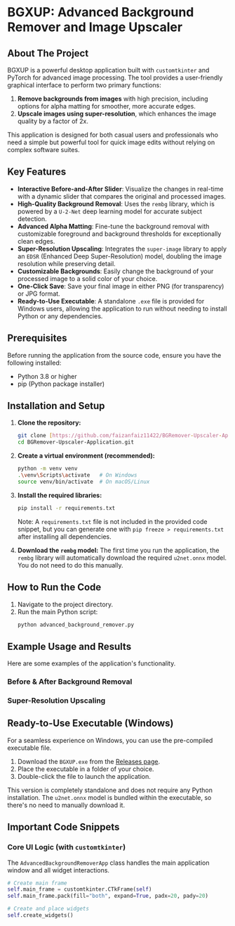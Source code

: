 # BGXUP: Advanced Background Remover and Image Upscaler

## About The Project

BGXUP is a powerful desktop application built with `customtkinter` and PyTorch for advanced image processing. The tool provides a user-friendly graphical interface to perform two primary functions:
1.  **Remove backgrounds from images** with high precision, including options for alpha matting for smoother, more accurate edges.
2.  **Upscale images using super-resolution**, which enhances the image quality by a factor of 2x.

This application is designed for both casual users and professionals who need a simple but powerful tool for quick image edits without relying on complex software suites.

## Key Features

* **Interactive Before-and-After Slider**: Visualize the changes in real-time with a dynamic slider that compares the original and processed images.
* **High-Quality Background Removal**: Uses the `rembg` library, which is powered by a `U-2-Net` deep learning model for accurate subject detection.
* **Advanced Alpha Matting**: Fine-tune the background removal with customizable foreground and background thresholds for exceptionally clean edges.
* **Super-Resolution Upscaling**: Integrates the `super-image` library to apply an `EDSR` (Enhanced Deep Super-Resolution) model, doubling the image resolution while preserving detail.
* **Customizable Backgrounds**: Easily change the background of your processed image to a solid color of your choice.
* **One-Click Save**: Save your final image in either PNG (for transparency) or JPG format.
* **Ready-to-Use Executable**: A standalone `.exe` file is provided for Windows users, allowing the application to run without needing to install Python or any dependencies.

## Prerequisites

Before running the application from the source code, ensure you have the following installed:
* Python 3.8 or higher
* pip (Python package installer)

## Installation and Setup

1.  **Clone the repository:**
    ```bash
    git clone [https://github.com/faizanfaiz11422/BGRemover-Upscaler-Application.git](https://github.com/faizanfaiz11422/BGRemover-Upscaler-Application.git)
    cd BGRemover-Upscaler-Application.git
    ```

2.  **Create a virtual environment (recommended):**
    ```bash
    python -m venv venv
    .\venv\Scripts\activate   # On Windows
    source venv/bin/activate  # On macOS/Linux
    ```

3.  **Install the required libraries:**
    ```bash
    pip install -r requirements.txt
    ```
    Note: A `requirements.txt` file is not included in the provided code snippet, but you can generate one with `pip freeze > requirements.txt` after installing all dependencies.

4.  **Download the `rembg` model:**
    The first time you run the application, the `rembg` library will automatically download the required `u2net.onnx` model. You do not need to do this manually.

## How to Run the Code

1.  Navigate to the project directory.
2.  Run the main Python script:
    ```bash
    python advanced_background_remover.py
    ```

## Example Usage and Results

Here are some examples of the application's functionality.

### Before & After Background Removal


### Super-Resolution Upscaling


## Ready-to-Use Executable (Windows)

For a seamless experience on Windows, you can use the pre-compiled executable file.

1.  Download the `BGXUP.exe` from the [Releases page](https://github.com/faizanfaiz11422/BGRemover-Upscaler-Application/releases).
2.  Place the executable in a folder of your choice.
3.  Double-click the file to launch the application.

This version is completely standalone and does not require any Python installation. The `u2net.onnx` model is bundled within the executable, so there's no need to manually download it.

## Important Code Snippets

### Core UI Logic (with `customtkinter`)
The `AdvancedBackgroundRemoverApp` class handles the main application window and all widget interactions.
```python
# Create main frame
self.main_frame = customtkinter.CTkFrame(self)
self.main_frame.pack(fill="both", expand=True, padx=20, pady=20)

# Create and place widgets
self.create_widgets()
